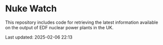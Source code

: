 # Nuke Watch

This repository includes code for retrieving the latest information available on the output of EDF nuclear power plants in the UK.

Last updated: 2025-02-06 22:13